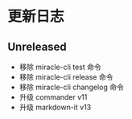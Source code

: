 # 更新日志

## Unreleased

- 移除 miracle-cli test 命令
- 移除 miracle-cli release 命令
- 移除 miracle-cli changelog 命令
- 升级 commander v11
- 升级 markdown-it v13
